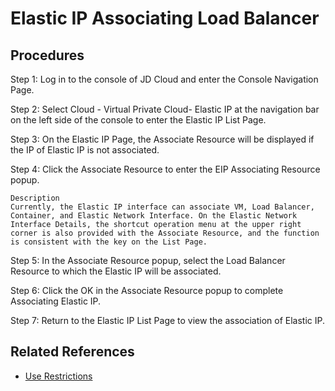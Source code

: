 # Elastic IP Associating Load Balancer

## Procedures

Step 1: Log in to the console of JD Cloud and enter the Console Navigation Page.

Step 2: Select Cloud - Virtual Private Cloud- Elastic IP at the navigation bar on the left side of the console to enter the Elastic IP List Page.

Step 3: On the Elastic IP Page, the Associate Resource will be displayed if the IP of Elastic IP is not associated.

Step 4: Click the Associate Resource to enter the EIP Associating Resource popup.

	Description
	Currently, the Elastic IP interface can associate VM, Load Balancer, Container, and Elastic Network Interface. On the Elastic Network Interface Details, the shortcut operation menu at the upper right corner is also provided with the Associate Resource, and the function is consistent with the key on the List Page.

Step 5: In the Associate Resource popup, select the Load Balancer Resource to which the Elastic IP will be associated.

Step 6: Click the OK in the Associate Resource popup to complete Associating Elastic IP.

Step 7: Return to the Elastic IP List Page to view the association of Elastic IP.

## Related References

- [Use Restrictions](../../Introduction/Restrictions.md)

